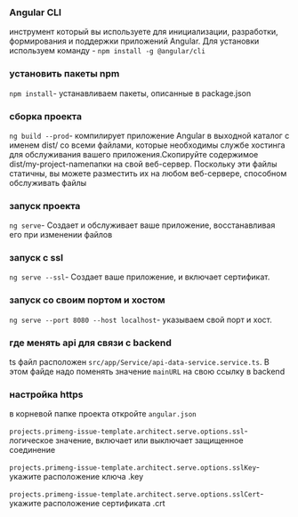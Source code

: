 ### Angular CLI
инструмент который вы используете для инициализации, разработки, формирования и поддержки приложений Angular. Для установки используем команду - `npm install -g @angular/cli`

### установить пакеты npm
`npm install`- устанавливаем  пакеты, описанные в package.json

### сборка проекта
`ng build --prod`- компилирует приложение Angular в выходной каталог с именем dist/ cо всеми файлами, которые необходимы службе хостинга для обслуживания вашего приложения.Скопируйте содержимое dist/my-project-nameпапки на свой веб-сервер.  Поскольку эти файлы статичны, вы можете разместить их на любом веб-сервере, способном обслуживать файлы

### запуск проекта
`ng serve`- Создает и обслуживает ваше приложение, восстанавливая его при изменении файлов

### запуск c ssl
`ng serve --ssl`- Создает ваше приложение, и включает сертификат.

### запуск cо своим портом и хостом
`ng serve --port 8080 --host localhost`-  указываем свой порт и хост.

### где менять api для связи с backend
ts файл  расположен `src/app/Service/api-data-service.service.ts`. В этом файде надо поменять значение `mainURL` на свою ссылку в backend

### настройка https
в корневой папке проекта откройте `angular.json`

`projects.primeng-issue-template.architect.serve.options.ssl`-логическое значение, включает или выключает защищенное соединение

`projects.primeng-issue-template.architect.serve.options.sslKey`-укажите расположение ключа .key

`projects.primeng-issue-template.architect.serve.options.sslCert`-укажите расположение сертификата .crt